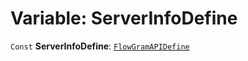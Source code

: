 # Variable: ServerInfoDefine

`Const` **ServerInfoDefine**: [`FlowGramAPIDefine`](/en/auto-docs/interface/interfaces/FlowGramAPIDefine.md)
